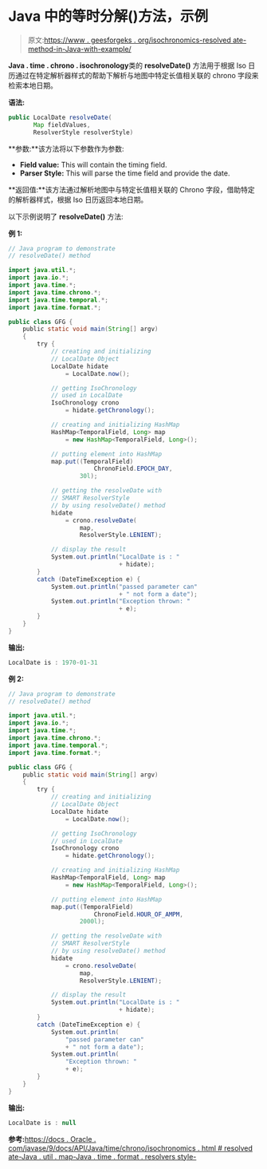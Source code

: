 # Java 中的等时分解()方法，示例

> 原文:[https://www . geesforgeks . org/isochronomics-resolved ate-method-in-Java-with-example/](https://www.geeksforgeeks.org/isochronology-resolvedate-method-in-java-with-example/)

**Java . time . chrono . isochronology**类的 **resolveDate()** 方法用于根据 Iso 日历通过在特定解析器样式的帮助下解析与地图中特定长值相关联的 chrono 字段来检索本地日期。

**语法:**

```java
public LocalDate resolveDate(
       Map fieldValues,
       ResolverStyle resolverStyle)
```

**参数:**该方法将以下参数作为参数:

*   **Field value:** This will contain the timing field.
*   **Parser Style:** This will parse the time field and provide the date.

**返回值:**该方法通过解析地图中与特定长值相关联的 Chrono 字段，借助特定的解析器样式，根据 Iso 日历返回本地日期。

以下示例说明了 **resolveDate()** 方法:

**例 1:**

```java
// Java program to demonstrate
// resolveDate() method

import java.util.*;
import java.io.*;
import java.time.*;
import java.time.chrono.*;
import java.time.temporal.*;
import java.time.format.*;

public class GFG {
    public static void main(String[] argv)
    {
        try {
            // creating and initializing
            // LocalDate Object
            LocalDate hidate
                = LocalDate.now();

            // getting IsoChronology
            // used in LocalDate
            IsoChronology crono
                = hidate.getChronology();

            // creating and initializing HashMap
            HashMap<TemporalField, Long> map
                = new HashMap<TemporalField, Long>();

            // putting element into HashMap
            map.put((TemporalField)
                        ChronoField.EPOCH_DAY,
                    30l);

            // getting the resolveDate with
            // SMART ResolverStyle
            // by using resolveDate() method
            hidate
                = crono.resolveDate(
                    map,
                    ResolverStyle.LENIENT);

            // display the result
            System.out.println("LocalDate is : "
                               + hidate);
        }
        catch (DateTimeException e) {
            System.out.println("passed parameter can"
                               + " not form a date");
            System.out.println("Exception thrown: "
                               + e);
        }
    }
}
```

**输出:**

```java
LocalDate is : 1970-01-31

```

**例 2:**

```java
// Java program to demonstrate
// resolveDate() method

import java.util.*;
import java.io.*;
import java.time.*;
import java.time.chrono.*;
import java.time.temporal.*;
import java.time.format.*;

public class GFG {
    public static void main(String[] argv)
    {
        try {
            // creating and initializing
            // LocalDate Object
            LocalDate hidate
                = LocalDate.now();

            // getting IsoChronology
            // used in LocalDate
            IsoChronology crono
                = hidate.getChronology();

            // creating and initializing HashMap
            HashMap<TemporalField, Long> map
                = new HashMap<TemporalField, Long>();

            // putting element into HashMap
            map.put((TemporalField)
                        ChronoField.HOUR_OF_AMPM,
                    2000l);

            // getting the resolveDate with
            // SMART ResolverStyle
            // by using resolveDate() method
            hidate
                = crono.resolveDate(
                    map,
                    ResolverStyle.LENIENT);

            // display the result
            System.out.println("LocalDate is : "
                               + hidate);
        }
        catch (DateTimeException e) {
            System.out.println(
                "passed parameter can"
                + " not form a date");
            System.out.println(
                "Exception thrown: "
                + e);
        }
    }
}
```

**输出:**

```java
LocalDate is : null

```

**参考:**[https://docs . Oracle . com/javase/9/docs/API/Java/time/chrono/isochronomics . html # resolved ate-Java . util . map-Java . time . format . resolvers style-](https://docs.oracle.com/javase/9/docs/api/java/time/chrono/IsoChronology.html#resolveDate-java.util.Map-java.time.format.ResolverStyle-)